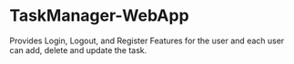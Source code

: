 
# TaskManager-WebApp
Provides Login, Logout, and Register Features for the user and each user can add, delete and update the task. 
